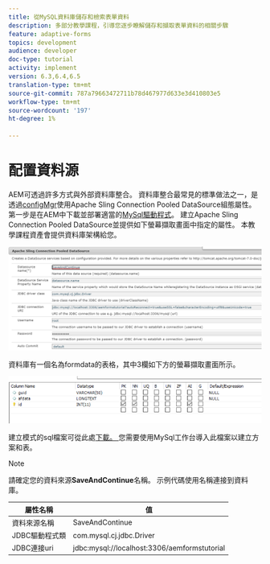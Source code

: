 ```yaml
---
title: 從MySQL資料庫儲存和檢索表單資料
description: 多部分教學課程，引導您逐步瞭解儲存和擷取表單資料的相關步驟
feature: adaptive-forms
topics: development
audience: developer
doc-type: tutorial
activity: implement
version: 6.3,6.4,6.5
translation-type: tm+mt
source-git-commit: 787a79663472711b78d467977d633e3d410803e5
workflow-type: tm+mt
source-wordcount: '197'
ht-degree: 1%

---
```


# 配置資料源

AEM可透過許多方式與外部資料庫整合。 資料庫整合最常見的標準做法之一，是透過[configMgr](http://localhost:4502/system/console/configMgr)使用Apache Sling Connection Pooled DataSource組態屬性。
第一步是在AEM中下載並部署適當的[MySql驅動程式](https://mvnrepository.com/artifact/mysql/mysql-connector-java)。
建立Apache Sling Connection Pooled DataSource並提供如下螢幕擷取畫面中指定的屬性。 本教學課程資產會提供資料庫架構給您。

![資料源](assets/save-continue.PNG)

資料庫有一個名為formdata的表格，其中3欄如下方的螢幕擷取畫面所示。

![資料庫](assets/data-base-tables.PNG)

建立模式的sql檔案可從此處[下載。 ](assets/form-data-db.sql)您需要使用MySql工作台導入此檔案以建立方案和表。

>[!NOTE]
>請確定您的資料來源&#x200B;**SaveAndContinue**&#x200B;名稱。 示例代碼使用名稱連接到資料庫。

| 屬性名稱 | 值 |
------------------------|---------------------------------------
| 資料來源名稱 | SaveAndContinue |
| JDBC驅動程式類 | com.mysql.cj.jdbc.Driver |
| JDBC連接uri | jdbc:mysql://localhost:3306/aemformstutorial |


